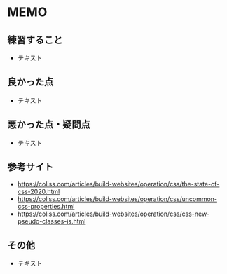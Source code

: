 # MEMO

## 練習すること
- テキスト

## 良かった点
- テキスト

## 悪かった点・疑問点
- テキスト

## 参考サイト
- https://coliss.com/articles/build-websites/operation/css/the-state-of-css-2020.html
- https://coliss.com/articles/build-websites/operation/css/uncommon-css-properties.html
- https://coliss.com/articles/build-websites/operation/css/css-new-pseudo-classes-is.html

## その他
- テキスト
